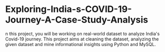 # Exploring-India-s-COVID-19-Journey-A-Case-Study-Analysis
n this project, you will be working on real-world dataset to analyze India's Covid-19 journey. This project aims at cleaning the dataset, analyzing the given dataset and mine informational insights using Python and MySQL. 
